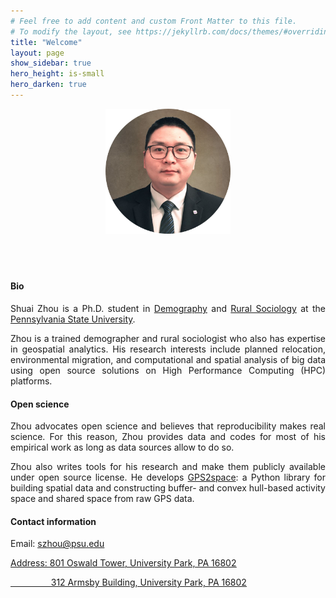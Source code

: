 ```yaml
---
# Feel free to add content and custom Front Matter to this file.
# To modify the layout, see https://jekyllrb.com/docs/themes/#overriding-theme-defaults
title: "Welcome"
layout: page
show_sidebar: true
hero_height: is-small
hero_darken: true
---
```


<!-- This is some comments on how to write markdown file -->
<!-- <br/>: break line and insert a new blink line -->
<!-- insert pic without align: <img src="images/favicon.png" width="200"> -->
<!-- insert pic with align: <div align = "center"><img src = "images/favicon.png" width = "200"/></div> -->

<div align = "center"><img src = "images/favicon.png" width = "200"/></div>

<br/>

<div align = "center">
  <a href="mailto:sxz217@psu.edu"><i class="fas fa-envelope big-icon" style="font-size:30px"></i></a>
    &ensp;
  <a href="https://twitter.com/ShuaiZhou312" target="_blank" rel="noopener"><i class="fab fa-twitter big-icon" style="font-size:30px"></i></a>
    &ensp;
  <a href="https://scholar.google.co.uk/citations?hl=en&amp;user=1XVm2t0AAAAJ" target="_blank" rel="noopener"><i class="ai ai-google-scholar" style="font-size:30px"></i></a>
    &ensp;
  <a href="https://github.com/shuai-zhou" target="_blank" rel="noopener"><i class="fab fa-github big-icon" style="font-size:30px"></i></a>
    &ensp;
  <a href="/downloads/cv.pdf" target="_blank" rel="noopener"><i class="ai ai-cv" style="font-size:30px"></i></a>
</div>

#### Bio

<p align="justify">Shuai Zhou is a Ph.D. student in <a href="https://pop.psu.edu/people/szhou" target="_blank">Demography</a> and <a href="https://aese.psu.edu/directory/sxz217" target="_blank">Rural Sociology</a> at the <a href="https://www.psu.edu/" target="_blank">Pennsylvania State University</a>.</p>

<p align="justify">Zhou is a trained demographer and rural sociologist who also has expertise in geospatial analytics. His research interests include planned relocation, environmental migration, and computational and spatial analysis of big data using open source solutions on High Performance Computing (HPC) platforms.</p>

#### Open science

<p align="justify">Zhou advocates open science and believes that reproducibility makes real science. For this reason, Zhou provides data and codes for most of his empirical work as long as data sources allow to do so.</p>

<p align="justify">Zhou also writes tools for his research and make them publicly available under open source license. He develops <a href="https://gps2space.readthedocs.io/en/latest/index.html" target="_blank">GPS2space</a>: a Python library for building spatial data and constructing buffer- and convex hull-based activity space and shared space from raw GPS data.</p>


#### Contact information

Email: <u>szhou@psu.edu<u>

Address: <u>801 Oswald Tower, University Park, PA 16802<u>

&emsp; &emsp; &emsp; &ensp; <u>312 Armsby Building, University Park, PA 16802<u>
  
